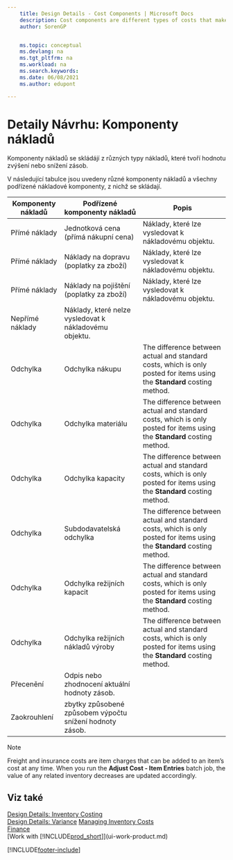 ```yaml
---
    title: Design Details - Cost Components | Microsoft Docs
    description: Cost components are different types of costs that make up the value of an inventory increase or decrease.
    author: SorenGP


    ms.topic: conceptual
    ms.devlang: na
    ms.tgt_pltfrm: na
    ms.workload: na
    ms.search.keywords:
    ms.date: 06/08/2021
    ms.author: edupont

---
```

# Detaily Návrhu: Komponenty nákladů
Komponenty nákladů se skládájí z různých typy nákladů, které tvoří hodnotu zvýšení nebo snížení zásob.

V následující tabulce jsou uvedeny různé komponenty nákladů a všechny podřízené nákladové komponenty, z nichž se skládají.

| Komponenty nákladů | Podřízené komponenty nákladů | Popis |
|--------------------|--------------------------------|---------------------------------------|  
| Přímé náklady | Jednotková cena (přímá nákupní cena) | Náklady, které lze vysledovat k nákladovému objektu. |
| Přímé náklady | Náklady na dopravu (poplatky za zboží) | Náklady, které lze vysledovat k nákladovému objektu. |
| Přímé náklady | Náklady na pojištění (poplatky za zboží) | Náklady, které lze vysledovat k nákladovému objektu. |
| Nepřímé náklady | Náklady, které nelze vysledovat k nákladovému objektu. |
| Odchylka | Odchylka nákupu | The difference between actual and standard costs, which is only posted for items using the **Standard** costing method. |
| Odchylka | Odchylka materiálu | The difference between actual and standard costs, which is only posted for items using the **Standard** costing method. |
| Odchylka | Odchylka kapacity | The difference between actual and standard costs, which is only posted for items using the **Standard** costing method. |
| Odchylka | Subdodavatelská odchylka | The difference between actual and standard costs, which is only posted for items using the **Standard** costing method. |
| Odchylka | Odchylka režijních kapacit | The difference between actual and standard costs, which is only posted for items using the **Standard** costing method. |
| Odchylka | Odchylka režijních nákladů výroby | The difference between actual and standard costs, which is only posted for items using the **Standard** costing method. |
| Přecenění | Odpis nebo zhodnocení aktuální hodnoty zásob. |
| Zaokrouhlení | zbytky způsobené způsobem výpočtu snížení hodnoty zásob. |

> [!NOTE]  
> Freight and insurance costs are item charges that can be added to an item’s cost at any time. When you run the **Adjust Cost - Item Entries** batch job, the value of any related inventory decreases are updated accordingly.

## Viz také
[Design Details: Inventory Costing](design-details-inventory-costing.md)   
[Design Details: Variance](design-details-variance.md)
[Managing Inventory Costs](finance-manage-inventory-costs.md)  
[Finance](finance.md)  
[Work with [!INCLUDE[prod_short](includes/prod_short.md)]](ui-work-product.md)


[!INCLUDE[footer-include](includes/footer-banner.md)]